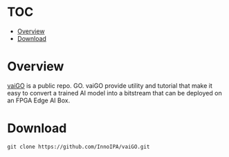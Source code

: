 <!--
 Copyright (c) 2022 Innodisk Crop.
 
 This software is released under the MIT License.
 https://opensource.org/licenses/MIT
-->
# TOC
- [Overview](#overview)
- [Download](#download)

# Overview
[vaiGO](https://github.com/InnoIPA/vaiGO) is a public repo. GO. vaiGO provide utility and tutorial that make it easy to convert a trained AI model into a bitstream that can be deployed on an FPGA Edge AI Box. 

# Download
```
git clone https://github.com/InnoIPA/vaiGO.git
```